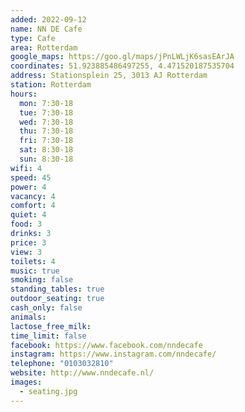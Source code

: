 ```yaml
---
added: 2022-09-12
name: NN DE Cafe
type: Cafe
area: Rotterdam
google_maps: https://goo.gl/maps/jPnLWLjK6sasEArJA
coordinates: 51.923885486497255, 4.471520187535704
address: Stationsplein 25, 3013 AJ Rotterdam
station: Rotterdam
hours:
  mon: 7:30-18
  tue: 7:30-18
  wed: 7:30-18
  thu: 7:30-18
  fri: 7:30-18
  sat: 8:30-18
  sun: 8:30-18
wifi: 4
speed: 45
power: 4
vacancy: 4
comfort: 4
quiet: 4
food: 3
drinks: 3
price: 3
view: 3
toilets: 4
music: true
smoking: false
standing_tables: true
outdoor_seating: true
cash_only: false
animals: 
lactose_free_milk: 
time_limit: false
facebook: https://www.facebook.com/nndecafe
instagram: https://www.instagram.com/nndecafe/
telephone: "0103032810"
website: http://www.nndecafe.nl/
images:
  - seating.jpg
---
```

